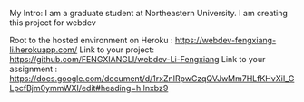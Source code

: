 My Intro: I am a graduate student at Northeastern University. I am creating this project for webdev

Root to the hosted environment on Heroku : https://webdev-fengxiang-li.herokuapp.com/
Link to your project: https://github.com/FENGXIANGLI/webdev-Li-Fengxiang
Link to your assignment : https://docs.google.com/document/d/1rxZnIRpwCzqQVJwMm7HLfKHvXiI_GLpcfBjm0ymmWXI/edit#heading=h.lnxbz9